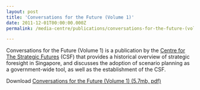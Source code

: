 ```yaml
---
layout: post
title: 'Conversations for the Future (Volume 1)'
date: 2011-12-01T00:00:00.000Z
permalink: /media-centre/publications/conversations-for-the-future-(volume-1)/

---
```



Conversations for the Future (Volume 1) is a publication by the [Centre for The Strategic Futures](https://www.csf.gov.sg) (CSF) that provides a historical overview of strategic foresight in Singapore, and discusses the adoption of scenario planning as a government-wide tool, as well as the establishment of the CSF.

Download [Conversations for the Future (Volume 1) (5.7mb, pdf)](https://github.com/isomerpages/isomerpages-stratgroup/raw/master/images/PublicationImages/conversations-for-the-future-vol-1.pdf)

